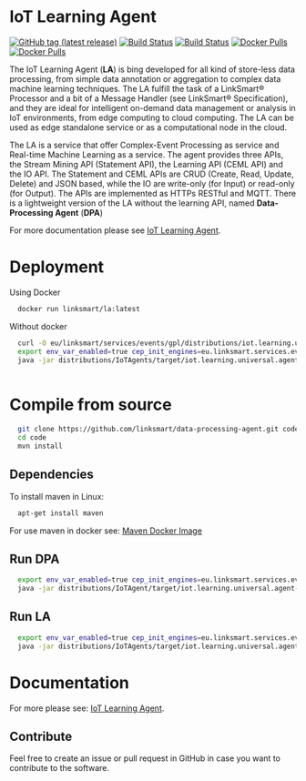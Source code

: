 IoT Learning Agent
======================
[![GitHub tag (latest release)](https://img.shields.io/github/tag/linksmart/data-processing-agent.svg?label=release)](https://github.com/linksmart/linksmart-java-utils/tags)
[![Build Status](https://img.shields.io/travis/com/linksmart/data-processing-agent/master?label=master)](https://travis-ci.com/linksmart/linksmart-java-utils)
[![Build Status](https://img.shields.io/travis/com/linksmart/data-processing-agent/release?label=release)](https://travis-ci.com/linksmart/linksmart-java-utils)
[![Docker Pulls](https://img.shields.io/docker/pulls/linksmart/la?label=docker%20linksmart%2Fla)](https://hub.docker.com/r/linksmart/la/tags)
[![Docker Pulls](https://img.shields.io/docker/pulls/linksmart/dpa?label=docker%20linksmart%2Fdpa)](https://hub.docker.com/r/linksmart/dpa/tags)

The IoT Learning Agent (**LA**) is bing developed for all kind of store-less data processing, from simple data annotation or aggregation to complex data machine learning techniques. The LA fulfill the task of a LinkSmart® Processor and a bit of a Message Handler (see LinkSmart® Specification), and they are ideal for intelligent on-demand data management or analysis in IoT environments, from edge computing to cloud computing. The LA can be used as edge standalone service or as a computational node in the cloud.

The LA is a service that offer Complex-Event Processing as service and Real-time Machine Learning as a service. The agent provides three APIs, the Stream Mining API (Statement API), the Learning API (CEML API) and the IO API. The Statement and CEML APIs are CRUD (Create, Read, Update, Delete) and JSON based, while the IO are write-only (for Input) or read-only (for Output). The APIs are implemented as HTTPs RESTful and MQTT. There is a lightweight version of the LA without the learning API, named **Data-Processing Agent** (**DPA**) 

For more documentation please see [IoT Learning Agent](https://docs.linksmart.eu/display/LA).

# Deployment

Using Docker

```bash
  docker run linksmart/la:latest  
```
Without docker
 
```bash
  curl -O eu/linksmart/services/events/gpl/distributions/iot.learning.universal.gpl.agent/1.8.2/iot.learning.universal.gpl.agent-<current.version>.jar
  export env_var_enabled=true cep_init_engines=eu.linksmart.services.event.cep.engines.EsperEngine agent_init_extensions=eu.linksmart.services.event.ceml.core.CEML
  java -jar distributions/IoTAgents/target/iot.learning.universal.agent-<current.version>.jar
  
```
# Compile from source

```bash
  git clone https://github.com/linksmart/data-processing-agent.git code
  cd code
  mvn install 
```

## Dependencies
To install maven in Linux:

```bash
  apt-get install maven
```

For use maven in docker see: [Maven Docker Image](https://hub.docker.com/_/maven/)

## Run DPA
```bash
  export env_var_enabled=true cep_init_engines=eu.linksmart.services.event.cep.engines.EsperEngine
  java -jar distributions/IoTAgent/target/iot.learning.universal.agent-<current.version>.jar
```

## Run LA
```bash
  export env_var_enabled=true cep_init_engines=eu.linksmart.services.event.cep.engines.EsperEngine agent_init_extensions=eu.linksmart.services.event.ceml.core.CEML
  java -jar distributions/IoTAgents/target/iot.learning.universal.agent-<current.version>.jar
```
# Documentation 
For more please see: [IoT Learning Agent](https://docs.linksmart.eu/display/LA).

## Contribute

Feel free to create an issue or pull request in GitHub in case you want to contribute to the software.
